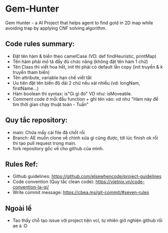 # Gem-Hunter
Gem Hunter - a AI Project that helps agent to find gold in 2D map while avoiding trap by applying CNF solving algorithm.
## Code rules summary:
- Đặt tên hàm & biến theo camelCase (VD: def findHeuristic, printMap)
- Tên hàm phải mô tả đầy đủ chức năng (không đặt tên hàm 1 chữ)
- Tên Class thì viết hoa hết, init thì phải có default lẫn copy (init truyền & k truyền tham biến)
- Tên attribute, variable hạn chế viết tắt
- Uu tiên đặt tên biến độ dài 2 chữ nếu xài nhiều (vd: longNam, firstName...)
- Hàm boolean thì syntax: is"Gì gì đó" VD như: isMoveable.
- Comment code ở mỗi đầu function + ghi tên vào: vd như "Hàm này để tìm thời gian chạy thuật toán - Tuấn"
## Quy tắc repository:
- main: Chứa mấy cái file đã chốt rồi
- Branch: AE muốn clone về chỉnh sửa gì cũng được, tới lúc finish ok rồi thì tạo pull request trong main.
- fork repository gốc về cho github của mình.
## Rules Ref:
- Github guidelines: https://github.com/elsewhencode/project-guidelines
- Code convention (Quy tắc clean code): https://vietnix.vn/code-convention-la-gi/
- Write commit message: https://cbea.ms/git-commit/#seven-rules
## Ngoài lề
- Tao thấy chỗ tạo issue với project tiện vcl, tự nhiên giờ nghiện github rồi ae à :D
